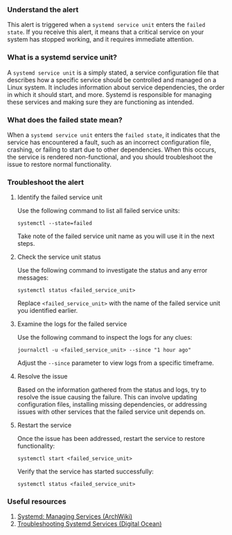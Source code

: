 ### Understand the alert

This alert is triggered when a `systemd service unit` enters the `failed state`. If you receive this alert, it means that a critical service on your system has stopped working, and it requires immediate attention.

### What is a systemd service unit?

A `systemd service unit` is a simply stated, a service configuration file that describes how a specific service should be controlled and managed on a Linux system. It includes information about service dependencies, the order in which it should start, and more. Systemd is responsible for managing these services and making sure they are functioning as intended.

### What does the failed state mean?

When a `systemd service unit` enters the `failed state`, it indicates that the service has encountered a fault, such as an incorrect configuration file, crashing, or failing to start due to other dependencies. When this occurs, the service is rendered non-functional, and you should troubleshoot the issue to restore normal functionality.

### Troubleshoot the alert

1. Identify the failed service unit

   Use the following command to list all failed service units:

   ```
   systemctl --state=failed
   ```

   Take note of the failed service unit name as you will use it in the next steps.

2. Check the service unit status

   Use the following command to investigate the status and any error messages:

   ```
   systemctl status <failed_service_unit>
   ```

   Replace `<failed_service_unit>` with the name of the failed service unit you identified earlier.

3. Examine the logs for the failed service

   Use the following command to inspect the logs for any clues:

   ```
   journalctl -u <failed_service_unit> --since "1 hour ago"
   ```

   Adjust the `--since` parameter to view logs from a specific timeframe.

4. Resolve the issue

   Based on the information gathered from the status and logs, try to resolve the issue causing the failure. This can involve updating configuration files, installing missing dependencies, or addressing issues with other services that the failed service unit depends on.

5. Restart the service

   Once the issue has been addressed, restart the service to restore functionality:

   ```
   systemctl start <failed_service_unit>
   ```

   Verify that the service has started successfully:

   ```
   systemctl status <failed_service_unit>
   ```

### Useful resources

1. [Systemd: Managing Services (ArchWiki)](https://wiki.archlinux.org/title/Systemd#Managing_services)
2. [Troubleshooting Systemd Services (Digital Ocean)](https://www.digitalocean.com/community/tutorials/how-to-use-systemctl-to-manage-systemd-services-and-units)
